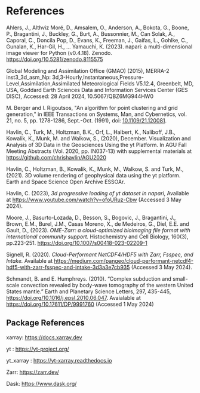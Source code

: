 # References

Ahlers, J., Althviz Moré, D., Amsalem, O., Anderson, A., Bokota, G., Boone, P., Bragantini, J., Buckley, G., Burt, A., Bussonnier, M., Can Solak, A., Caporal, C., Doncila Pop, D., Evans, K., Freeman, J., Gaifas, L., Gohlke, C., Gunalan, K., Har-Gil, H., … Yamauchi, K. (2023). napari: a multi-dimensional image viewer for Python (v0.4.18). Zenodo. https://doi.org/10.5281/zenodo.8115575

Global Modeling and Assimilation Office (GMAO) (2015), MERRA-2 inst3_3d_asm_Np: 3d,3-Hourly,Instantaneous,Pressure-Level,Assimilation,Assimilated Meteorological Fields V5.12.4, Greenbelt, MD, USA, Goddard Earth Sciences Data and Information Services Center (GES DISC), Accessed: 28 April 2024, 10.5067/QBZ6MG944HW0

M. Berger and I. Rigoutsos, "An algorithm for point clustering and grid generation," in IEEE Transactions on Systems, Man, and Cybernetics, vol. 21, no. 5, pp. 1278-1286, Sept.-Oct. (1991), doi: [10.1109/21.120081](https://doi.org/10.1109/21.120081).

Havlin, C., Turk, M., Holtzman, B.K., Orf, L., Halbert, K., Naliboff, J.B., Kowalik, K., Munk, M. and Walkow, S., (2020), December. Visualization and Analysis of 3D Data in the Geosciences Using the yt Platform. In AGU Fall Meeting Abstracts (Vol. 2020, pp. IN037-13) with supplemental materials at https://github.com/chrishavlin/AGU2020 

Havlin, C., Holtzman, B., Kowalik, K., Munk, M., Walkow, S. and Turk, M., (2021). 3D volume rendering of geophysical data using the yt platform. Earth and Space Science Open Archive ESSOAr.

Havlin, C. (2023), *3d progressive loading of yt dataset in napari*, Available at https://www.youtube.com/watch?v=ofoURuz-Cbw (Accessed 3 May 2024). 

Moore, J., Basurto-Lozada, D., Besson, S., Bogovic, J., Bragantini, J., Brown, E.M., Burel, J.M., Casas Moreno, X., de Medeiros, G., Diel, E.E. and Gault, D., (2023). *OME-Zarr: a cloud-optimized bioimaging file format with international community support.* Histochemistry and Cell Biology, 160(3), pp.223-251. https://doi.org/10.1007/s00418-023-02209-1

Signell, R. (2020). *Cloud-Performant NetCDF4/HDF5 with Zarr, Fsspec, and Intake.* Available at https://medium.com/pangeo/cloud-performant-netcdf4-hdf5-with-zarr-fsspec-and-intake-3d3a3e7cb935 (Accessed 3 May 2024).

Schmandt, B. and E. Humphreys. (2010). “Complex subduction and small-scale convection revealed by body-wave tomography of the western United States mantle.” Earth and Planetary Science Letters, 297, 435-445, https://doi.org/10.1016/j.epsl.2010.06.047. Avaialable at https://doi.org/10.17611/DP/9991760 (Accessed 1 May 2024)

## Package References

xarray: https://docs.xarray.dev

yt : https://yt-project.org/

yt_xarray : https://yt-xarray.readthedocs.io 

Zarr: https://zarr.dev/

Dask: https://www.dask.org/
